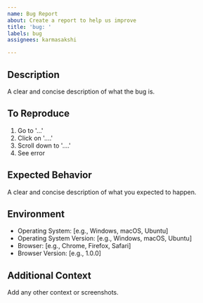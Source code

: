 ```yaml
---
name: Bug Report
about: Create a report to help us improve
title: 'bug: '
labels: bug
assignees: karmasakshi

---
```


## Description
A clear and concise description of what the bug is.

## To Reproduce
1. Go to '...'
2. Click on '....'
3. Scroll down to '....'
4. See error

## Expected Behavior
A clear and concise description of what you expected to happen.

## Environment
- Operating System: [e.g., Windows, macOS, Ubuntu]
- Operating System Version: [e.g., Windows, macOS, Ubuntu]
- Browser: [e.g., Chrome, Firefox, Safari]
- Browser Version: [e.g., 1.0.0]

## Additional Context
Add any other context or screenshots.
